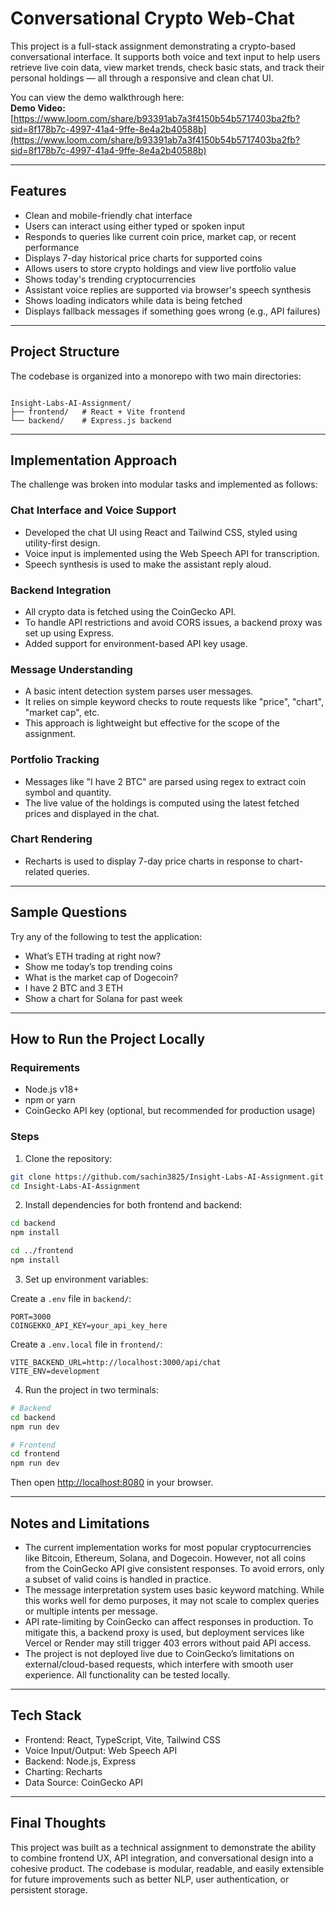 # Conversational Crypto Web-Chat

This project is a full-stack assignment demonstrating a crypto-based conversational interface. It supports both voice and text input to help users retrieve live coin data, view market trends, check basic stats, and track their personal holdings — all through a responsive and clean chat UI.

You can view the demo walkthrough here:  
**Demo Video:** [https://www.loom.com/share/b93391ab7a3f4150b54b5717403ba2fb?sid=8f178b7c-4997-41a4-9ffe-8e4a2b40588b](https://www.loom.com/share/b93391ab7a3f4150b54b5717403ba2fb?sid=8f178b7c-4997-41a4-9ffe-8e4a2b40588b)

---

## Features

- Clean and mobile-friendly chat interface
- Users can interact using either typed or spoken input
- Responds to queries like current coin price, market cap, or recent performance
- Displays 7-day historical price charts for supported coins
- Allows users to store crypto holdings and view live portfolio value
- Shows today's trending cryptocurrencies
- Assistant voice replies are supported via browser's speech synthesis
- Shows loading indicators while data is being fetched
- Displays fallback messages if something goes wrong (e.g., API failures)

---

## Project Structure

The codebase is organized into a monorepo with two main directories:

```

Insight-Labs-AI-Assignment/
├── frontend/   # React + Vite frontend
└── backend/    # Express.js backend

````

---

## Implementation Approach

The challenge was broken into modular tasks and implemented as follows:

### Chat Interface and Voice Support

- Developed the chat UI using React and Tailwind CSS, styled using utility-first design.
- Voice input is implemented using the Web Speech API for transcription.
- Speech synthesis is used to make the assistant reply aloud.

### Backend Integration

- All crypto data is fetched using the CoinGecko API.
- To handle API restrictions and avoid CORS issues, a backend proxy was set up using Express.
- Added support for environment-based API key usage.

### Message Understanding

- A basic intent detection system parses user messages.
- It relies on simple keyword checks to route requests like "price", "chart", "market cap", etc.
- This approach is lightweight but effective for the scope of the assignment.

### Portfolio Tracking

- Messages like "I have 2 BTC" are parsed using regex to extract coin symbol and quantity.
- The live value of the holdings is computed using the latest fetched prices and displayed in the chat.

### Chart Rendering

- Recharts is used to display 7-day price charts in response to chart-related queries.

---

## Sample Questions

Try any of the following to test the application:

- What’s ETH trading at right now?
- Show me today’s top trending coins
- What is the market cap of Dogecoin?
- I have 2 BTC and 3 ETH
- Show a chart for Solana for past week

---

## How to Run the Project Locally

### Requirements

- Node.js v18+
- npm or yarn
- CoinGecko API key (optional, but recommended for production usage)

### Steps

1. Clone the repository:

```bash
git clone https://github.com/sachin3825/Insight-Labs-AI-Assignment.git
cd Insight-Labs-AI-Assignment
````

2. Install dependencies for both frontend and backend:

```bash
cd backend
npm install

cd ../frontend
npm install
```

3. Set up environment variables:

Create a `.env` file in `backend/`:

```
PORT=3000
COINGEKKO_API_KEY=your_api_key_here
```

Create a `.env.local` file in `frontend/`:

```
VITE_BACKEND_URL=http://localhost:3000/api/chat
VITE_ENV=development
```

4. Run the project in two terminals:

```bash
# Backend
cd backend
npm run dev
```

```bash
# Frontend
cd frontend
npm run dev
```

Then open [http://localhost:8080](http://localhost:8080) in your browser.

---

## Notes and Limitations

* The current implementation works for most popular cryptocurrencies like Bitcoin, Ethereum, Solana, and Dogecoin. However, not all coins from the CoinGecko API give consistent responses. To avoid errors, only a subset of valid coins is handled in practice.
* The message interpretation system uses basic keyword matching. While this works well for demo purposes, it may not scale to complex queries or multiple intents per message.
* API rate-limiting by CoinGecko can affect responses in production. To mitigate this, a backend proxy is used, but deployment services like Vercel or Render may still trigger 403 errors without paid API access.
* The project is not deployed live due to CoinGecko’s limitations on external/cloud-based requests, which interfere with smooth user experience. All functionality can be tested locally.

---

## Tech Stack

* Frontend: React, TypeScript, Vite, Tailwind CSS
* Voice Input/Output: Web Speech API
* Backend: Node.js, Express
* Charting: Recharts
* Data Source: CoinGecko API

---

## Final Thoughts

This project was built as a technical assignment to demonstrate the ability to combine frontend UX, API integration, and conversational design into a cohesive product. The codebase is modular, readable, and easily extensible for future improvements such as better NLP, user authentication, or persistent storage.

